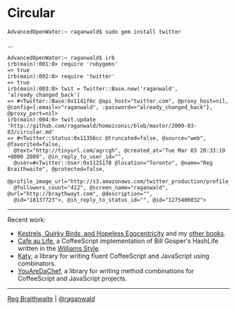 Circular
===

    AdvancedOpenWater:~ raganwald$ sudo gem install twitter

...

    AdvancedOpenWater:~ raganwald$ irb
    irb(main):001:0> require 'rubygems'
    => true
    irb(main):002:0> require 'twitter'
    => true
    irb(main):003:0> twit = Twitter::Base.new('raganwald', 'already_changed_back')
    => #<Twitter::Base:0x1141f6c @api_host="twitter.com", @proxy_host=nil, @config={:email=>"raganwald", :password=>"already_changed_back"}, @proxy_port=nil>
    irb(main):004:0> twit.update 'http://github.com/raganwald/homoiconic/blob/master/2009-03-03/circular.md'
    => #<Twitter::Status:0x11356cc @truncated=false, @source="web", @favorited=false,
      @text="http://tinyurl.com/agrcgh", @created_at="Tue Mar 03 20:33:19 +0000 2009", @in_reply_to_user_id="",
      @user=#<Twitter::User:0x1125178 @location="Toronto", @name="Reg Braithwaite", @protected=false,
      @profile_image_url="http://s3.amazonaws.com/twitter_production/profile_images/79244481/Picture_1_normal.png",
      @followers_count="412", @screen_name="raganwald", @url="http://braythwayt.com", @description="",
      @id="18137723">, @in_reply_to_status_id="", @id="1275406032">

---

Recent work:

* [Kestrels, Quirky Birds, and Hopeless Egocentricity](http://leanpub.com/combinators) and my [other books](http://leanpub.com/u/raganwald).
* [Cafe au Life](http://recursiveuniver.se), a CoffeeScript implementation of Bill Gosper's HashLife written in the [Williams Style](https://github.com/raganwald/homoiconic/blob/master/2011/11/COMEFROM.md).
* [Katy](http://github.com/raganwald/Katy), a library for writing fluent CoffeeScript and JavaScript using combinators.
* [YouAreDaChef](http://github.com/raganwald/YouAreDaChef), a library for writing method combinations for CoffeeScript and JavaScript projects.

---

[Reg Braithwaite](http://braythwayt.com) | [@raganwald](http://twitter.com/raganwald)
